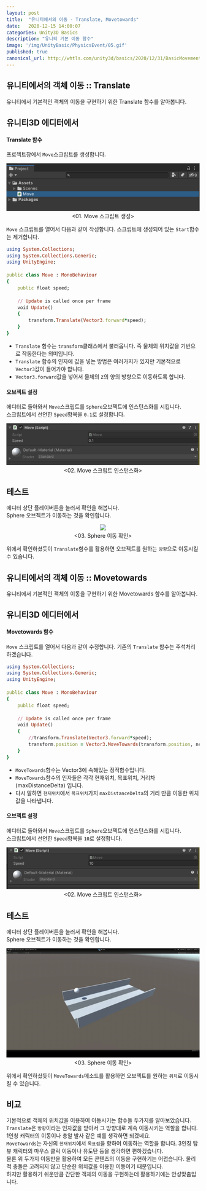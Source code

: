 ```yaml
---
layout: post
title:  "유니티에서의 이동 - Translate, Movetowards"
date:   2020-12-15 14:00:07
categories: Unity3D Basics
description: "유니티 기본 이동 함수"
image: '/img/UnityBasic/PhysicsEvent/05.gif'
published: true
canonical_url: http://whtls.com/unity3d/basics/2020/12/31/BasicMovement/
---
```


## 유니티에서의 객체 이동 :: Translate
유니티에서 기본적인 객체의 이동을 구현하기 위한 Translate 함수를 알아봅니다.    
  
## 유니티3D 에디터에서  
#### Translate 함수
프로젝트창에서 `Move`스크립트를 생성합니다.
<p align="center"><img src="/img/UnityBasic/Move/01.PNG"><br/>
<01. Move 스크립트 생성></p>  
  
`Move` 스크립트를 열어서 다음과 같이 작성합니다. 
스크립트에 생성되어 있는 `Start`함수는 제거합니다.  

```ruby
using System.Collections;
using System.Collections.Generic;
using UnityEngine;

public class Move : MonoBehaviour
{
    public float speed;

    // Update is called once per frame
    void Update()
    {
        transform.Translate(Vector3.forward*speed);
    }
}
```
  
* `Translate` 함수는 `transform`클래스에서 불러옵니다. 즉 물체의 위치값을 기반으로 작동한다는 의미입니다.  
* `Translate` 함수의 인자에 값을 넣는 방법은 여러가지가 있지만 기본적으로 `Vector3`값이 들어가야 합니다.  
* `Vector3.forward`값을 넣어서 물체의 z의 양의 방향으로 이동하도록 합니다.  

#### 오브젝트 설정  
  
에디터로 돌아와서 `Move`스크립트를 `Sphere`오브젝트에 인스턴스화를 시킵니다.  
스크립트에서 선언한 `Speed`항목을 `0.1`로 설정합니다.  
<p align="center"><img src="/img/UnityBasic/Move/03.PNG"><br/>
<02. Move 스크립트 인스턴스화></p>  
  
## 테스트
에디터 상단 플레이버튼을 눌러서 확인을 해봅니다.  
Sphere 오브젝트가 이동하는 것을 확인합니다.  
<p align="center"><img src="/img/UnityBasic/Move/03.gif"><br/>
<03. Sphere 이동 확인></p>  
  
위에서 확인하셨듯이 `Translate`함수를 활용하면 오브젝트를 원하는 `방향`으로 이동시킬 수 있습니다.  
  
## 유니티에서의 객체 이동 :: Movetowards
유니티에서 기본적인 객체의 이동을 구현하기 위한 Movetowards 함수를 알아봅니다.    
  
  
## 유니티3D 에디터에서  
#### Movetowards 함수
  
`Move` 스크립트를 열어서 다음과 같이 수정합니다. 
기존의 `Translate` 함수는 주석처리 하겠습니다.  

```ruby
using System.Collections;
using System.Collections.Generic;
using UnityEngine;

public class Move : MonoBehaviour
{
    public float speed;

    // Update is called once per frame
    void Update()
    {
        //transform.Translate(Vector3.forward*speed);
        transform.position = Vector3.MoveTowards(transform.position, new Vector3(0, 10.85f, 0), Time.deltaTime * speed);
    }
}

```
  
* `MoveTowards`함수는 Vector3에 속해있는 정적함수입니다.  
* `MoveTowards`함수의 인자들은 각각 현재위치, 목표위치, 거리차(maxDistanceDelta) 입니다.  
* 다시 말하면 `현재위치`에서 `목표위치`가지 `maxDistanceDelta`의 거리 만큼 이동한 위치값을 나타냅니다.  

#### 오브젝트 설정  
  
에디터로 돌아와서 `Move`스크립트를 `Sphere`오브젝트에 인스턴스화를 시킵니다.  
스크립트에서 선언한 `Speed`항목을 `10`로 설정합니다.  
<p align="center"><img src="/img/UnityBasic/Move/02.PNG"><br/>
<02. Move 스크립트 인스턴스화></p>  
  
## 테스트
에디터 상단 플레이버튼을 눌러서 확인을 해봅니다.  
Sphere 오브젝트가 이동하는 것을 확인합니다.  
<p align="center"><img src="/img/UnityBasic/Move/05.gif"><br/>
<03. Sphere 이동 확인></p>  
  
위에서 확인하셨듯이 `MoveTowards`메소드를 활용하면 오브젝트를 원하는 `위치`로 이동시킬 수 있습니다.  

## 비교
  
기본적으로 객체의 위치값을 이용하여 이동시키는 함수들 두가지를 알아보았습니다.  
`Translate`은 `방향`이라는 인자값을 받아서 그 방향대로 계속 이동시키는 역할을 합니다. 1인칭 캐릭터의 이동이나 총알 발사 같은 예를 생각하면 되겠네요.  
`MoveTowards`는 자신의 `현재위치`에서 `목표점`을 향하여 이동하는 역할을 합니다. 3인칭 탑 뷰 캐릭터의 마우스 클릭 이동이나 유도탄 등을 생각하면 편하겠습니다.  
물론 위 두가지 이동만을 활용하여 모든 콘텐츠의 이동을 구현하기는 어렵습니다. 물리적 충돌은 고려되지 않고 단순한 위치값을 이용한 이동이기 때문입니다.  
하지만 활용하기 쉬운만큼 간단한 객체의 이동을 구현하는데 활용하기에는 안성맞춤입니다.  
